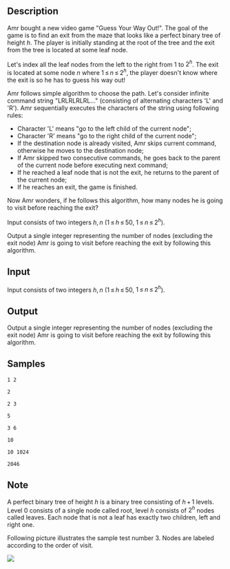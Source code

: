 ## Description

<div><p>Amr bought a new video game "Guess Your Way Out!". The goal of the game is to find an exit from the maze that looks like a perfect binary tree of height <span class="tex-span"><i>h</i></span>. The player is initially standing at the root of the tree and the exit from the tree is located at some leaf node. </p><p>Let's index all the leaf nodes from the left to the right from 1 to <span class="tex-span">2<sup class="upper-index"><i>h</i></sup></span>. The exit is located at some node <span class="tex-span"><i>n</i></span> where <span class="tex-span">1 ≤ <i>n</i> ≤ 2<sup class="upper-index"><i>h</i></sup></span>, the player doesn't know where the exit is so he has to guess his way out!</p><p>Amr follows simple algorithm to choose the path. Let's consider infinite command string "<span class="tex-font-style-tt">LRLRLRLRL...</span>" (consisting of alternating characters '<span class="tex-font-style-tt">L</span>' and '<span class="tex-font-style-tt">R</span>'). Amr sequentially executes the characters of the string using following rules:</p><ul> <li> Character '<span class="tex-font-style-tt">L</span>' means "go to the left child of the current node"; </li><li> Character '<span class="tex-font-style-tt">R</span>' means "go to the right child of the current node"; </li><li> If the destination node is already visited, Amr skips current command, otherwise he moves to the destination node; </li><li> If Amr skipped two consecutive commands, he goes back to the parent of the current node before executing next command; </li><li> If he reached a leaf node that is not the exit, he returns to the parent of the current node; </li><li> If he reaches an exit, the game is finished. </li></ul><p>Now Amr wonders, if he follows this algorithm, how many nodes he is going to visit before reaching the exit?</p></div><div class="input-specification"><p>Input consists of two integers <span class="tex-span"><i>h</i>, <i>n</i></span> (<span class="tex-span">1 ≤ <i>h</i> ≤ 50</span>, <span class="tex-span">1 ≤ <i>n</i> ≤ 2<sup class="upper-index"><i>h</i></sup></span>).</p></div><div class="output-specification"><p>Output a single integer representing the number of nodes (excluding the exit node) Amr is going to visit before reaching the exit by following this algorithm.</p></div>


## Input

<p>Input consists of two integers <span class="tex-span"><i>h</i>, <i>n</i></span> (<span class="tex-span">1 ≤ <i>h</i> ≤ 50</span>, <span class="tex-span">1 ≤ <i>n</i> ≤ 2<sup class="upper-index"><i>h</i></sup></span>).</p>


## Output

<p>Output a single integer representing the number of nodes (excluding the exit node) Amr is going to visit before reaching the exit by following this algorithm.</p>


## Samples

```input1
1 2

```

```output1
2
```






```input2
2 3

```

```output2
5
```






```input3
3 6

```

```output3
10
```






```input4
10 1024

```

```output4
2046
```




## Note

<p>A perfect binary tree of height <span class="tex-span"><i>h</i></span> is a binary tree consisting of <span class="tex-span"><i>h</i> + 1</span> levels. Level <span class="tex-span">0</span> consists of a single node called <span class="tex-font-style-it">root</span>, level <span class="tex-span"><i>h</i></span> consists of <span class="tex-span">2<sup class="upper-index"><i>h</i></sup></span> nodes called <span class="tex-font-style-it">leaves</span>. Each node that is not a leaf has exactly two children, <span class="tex-font-style-it">left</span> and <span class="tex-font-style-it">right</span> one. </p><p>Following picture illustrates the sample test number <span class="tex-span">3</span>. Nodes are labeled according to the order of visit.</p><p><img class="tex-graphics" src="./27258/file/zcarIjeH.png" style="max-width: 100.0%;max-height: 100.0%;"></p>


